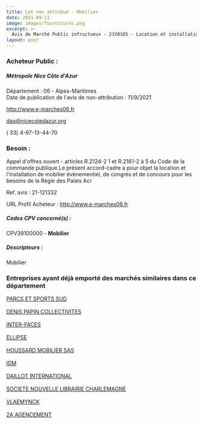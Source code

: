 ```yaml
---
title: Lot non attribué - Mobilier
date: 2021-09-11
image: images/fournitures.png
excerpt: >-
  Avis de Marché Public infructueux - 21V0185 - Location et installation de mobilier pour les besoins de la Régie des Palais Acropolis et Nikaïa
layout: post
---
```


### Acheteur Public :
##### Métropole Nice Côte d'Azur
Département : 06 - Alpes-Maritimes<br/>
Date de publication de l'avis de non-attribution : 11/9/2021


http://www.e-marches06.fr

dao@nicecotedazur.org

( 33) 4-97-13-44-70
### Besoin :

Appel d'offres ouvert - articles R.2124-2 1 et R.2161-2 à 5 du Code de la commande publique.Le présent accord-cadre a pour objet la location et l'installation de mobilier évènementiel, de congrès et de concours pour les besoins de la Régie des Palais Acr

Ref. avis : 21-121332

URL Profil Acheteur : http://www.e-marches06.fr

##### Codes CPV concerné(s) :
CPV39100000 - **Mobilier** <br/>

##### Descripteurs :
Mobilier <br/>

### Entreprises ayant déjà emporté des marchés similaires dans ce département
<a href="/entreprise-548/siren-339422982">PARCS ET SPORTS SUD</a><br/><br/>
<a href="/entreprise-552/siren-383653938">DENIS PAPIN COLLECTIVITES</a><br/><br/>
<a href="/entreprise-556/siren-408591246">INTER-FACES</a><br/><br/>
<a href="/entreprise-561/siren-443066980">ELLIPSE</a><br/><br/>
<a href="/entreprise-565/siren-484431630">HOUSSARD MOBILIER SAS</a><br/><br/>
<a href="/entreprise-565/siren-487789489">IDM</a><br/><br/>
<a href="/entreprise-571/siren-531425718">DAILLOT INTERNATIONAL</a><br/><br/>
<a href="/entreprise-573/siren-659501837">SOCIETE NOUVELLE LIBRAIRIE CHARLEMAGNE</a><br/><br/>
<a href="/entreprise-576/siren-793233487">VLAEMYNCK</a><br/><br/>
<a href="/entreprise-580/siren-829853191">2A AGENCEMENT</a><br/><br/>
